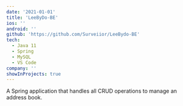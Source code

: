 ```yaml
---
date: '2021-01-01'
title: 'LeeByDo-BE'
ios: ''
android: ''
github: 'https://github.com/Surveiior/LeeBydo-BE'
tech:
  - Java 11
  - Spring
  - MySQL
  - VS Code
company: ''
showInProjects: true
---
```


A Spring application that handles all CRUD operations to manage an address book.
